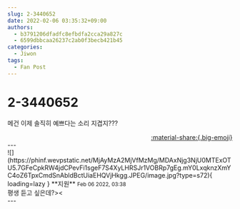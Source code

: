 ```yaml
---
slug: 2-3440652
date: 2022-02-06 03:35:32+09:00
authors:
  - b3791206dfadfc8efbdfa2cca29a827c
  - 6599dbbcaa26237c2ab0f3becb421b45
categories:
  - Jiwon
tags:
  - Fan Post
---
```


# 2-3440652

<div class="post-container" markdown="1">
<div class="content-container md-sidebar__scrollwrap" markdown="1">

메건 이제 솔직히 예쁘다는 소리 지겹지??? 

</div>
</div>

<div style="text-align: right;" markdown="1">
<a href="https://weverse.io/fromis9/fanpost/2-3440652" style="text-align: right;">:material-share:{.big-emoji}</a>
</div>
---

<div class="comments-container md-sidebar__scrollwrap" markdown="1">
<div class="comment" markdown="1">
<div class='id-container' markdown="1">
![](https://phinf.wevpstatic.net/MjAyMzA2MjVfMzMg/MDAxNjg3NjU0MTExOTU5.7GFeCpkRW4jdCPevFi1sgeF7S4XyLHRSJr1VOBRp7gEg.mY0LxqknzXmYC4oZ6TpxCmdSnAbldBctUiaEHQVjHkgg.JPEG/image.jpg?type=s72){ loading=lazy }
**<span class="artist">지원</span>** <small>Feb 06 2022, 03:38</small><br>
</div>
<div class='comment-body' markdown="1">
평생 듣고 싶은데?><
</div>
</div>
</div>
---
